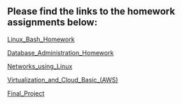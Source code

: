 Please find the links to the homework assignments below:
--------------------------------------------------------

[Linux_Bash_Homework](/Linux+Bash/readme.md)

[Database_Administration_Homework](/Database_Administration/readme.md)

[Networks_using_Linux](/Networks_using_Linux/readme.md)

[Virtualization_and_Cloud_Basic_(AWS)](/Virtualization_and_Cloud_Basic_(AWS)/readme.md)

[Final_Project](/Final_project/Project_DevOps(7_L1)_Ky_Maksym_Dovbeshko.pdf)
